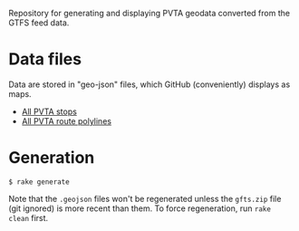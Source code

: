Repository for generating and displaying PVTA geodata converted from the GTFS
feed data.

Data files
==========
Data are stored in "geo-json" files, which GitHub (conveniently) displays as
maps.

* [All PVTA stops](pvta_stops.geojson)
* [All PVTA route polylines](pvta_routes.geojson)

Generation
=============
```
$ rake generate
```

Note that the `.geojson` files won't be regenerated unless the `gfts.zip` file
(git ignored) is more recent than them. To force regeneration, run `rake clean`
first.
